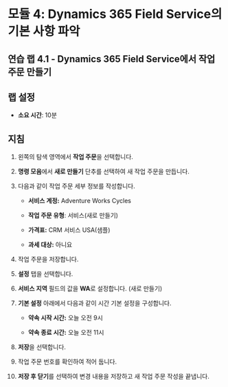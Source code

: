 ﻿---
lab:
    title: '랩 4.1: Dynamics 365 Field Service에서 작업 주문 만들기'
    module: '모듈 4: Dynamics 365 Field Service의 기본 사항 파악'
---

모듈 4: Dynamics 365 Field Service의 기본 사항 파악
========================

## 연습 랩 4.1 - Dynamics 365 Field Service에서 작업 주문 만들기

## 랩 설정

  - **소요 시간**: 10분

## 지침

1. 왼쪽의 탐색 영역에서 **작업 주문**을 선택합니다.

2. **명령 모음**에서 **새로 만들기** 단추를 선택하여 새 작업 주문을 만듭니다.

3. 다음과 같이 작업 주문 세부 정보를 작성합니다.

	- **서비스 계정:** Adventure Works Cycles

	- **작업 주문 유형**: 서비스(새로 만들기)

	- **가격표:** CRM 서비스 USA(샘플)

	- **과세 대상:** 아니요

4. 작업 주문을 저장합니다.

4. **설정** 탭을 선택합니다.

5. **서비스 지역** 필드의 값을 **WA**로 설정합니다. (새로 만들기)

6. **기본 설정** 아래에서 다음과 같이 시간 기본 설정을 구성합니다.

	- **약속 시작 시간:** 오늘 오전 9시

	- **약속 종료 시간:** 오늘 오전 11시

7. **저장**을 선택합니다.

8. 작업 주문 번호를 확인하여 적어 둡니다. 

9. **저장 후 닫기**를 선택하여 변경 내용을 저장하고 새 작업 주문 작성을 끝냅니다.
